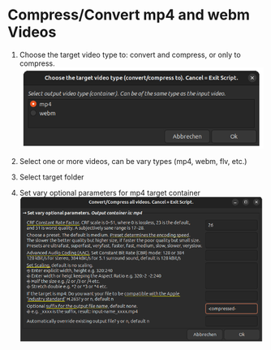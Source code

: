 # Compress/Convert mp4 and webm Videos

1. Choose the target video type to: convert and compress,  or only to compress.
![Choose video type](../../../img/chooseTargetVideo.png)

1. Select one or more videos, can be vary types (mp4, webm, flv, etc.)

1. Select target folder

1. Set vary optional parameters for mp4 target container
![Choose video type](../../../img/params_mp4.png)